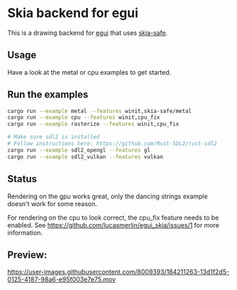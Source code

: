 # Skia backend for egui

This is a drawing backend for [egui](https://github.com/emilk/egui) that uses [skia-safe](https://crates.io/crates/skia-safe).

## Usage

Have a look at the metal or cpu examples to get started.

## Run the examples

```bash
cargo run --example metal --features winit,skia-safe/metal
cargo run --example cpu --features winit,cpu_fix
cargo run --example rasterize --features winit,cpu_fix

# Make sure sdl2 is installed
# Follow instructions here: https://github.com/Rust-SDL2/rust-sdl2
cargo run --example sdl2_opengl --features gl
cargo run --example sdl2_vulkan --features vulkan
```

## Status
Rendering on the gpu works great, only the dancing strings example doesn't work for some reason.

For rendering on the cpu to look correct, the cpu_fix feature needs to be enabled. See https://github.com/lucasmerlin/egui_skia/issues/1 for more information.

## Preview:

https://user-images.githubusercontent.com/8009393/184211263-13d1f2d5-0125-4187-98a6-e95f003e7e75.mov
